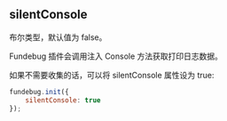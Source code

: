 ## silentConsole

布尔类型，默认值为 false。

Fundebug 插件会调用注入 Console 方法获取打印日志数据。

如果不需要收集的话，可以将 silentConsole 属性设为 true:

```javascript
fundebug.init({
    silentConsole: true
});
```
